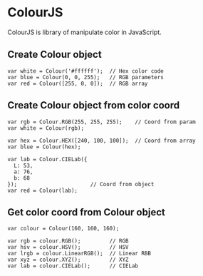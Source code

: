 ColourJS
========
ColourJS is library of manipulate color in JavaScript.

## Create Colour object

    var white = Colour('#ffffff');  // Hex color code
    var blue = Colour(0, 0, 255);   // RGB parameters
    var red = Colour([255, 0, 0]);  // RGB array

## Create Colour object from color coord

    var rgb = Colour.RGB(255, 255, 255);    // Coord from param
    var white = Colour(rgb);

    var hex = Colour.HEX([240, 100, 100]);  // Coord from array
    var blue = Colour(hex);

    var lab = Colour.CIELab({
      L: 53,
      a: 76,
      b: 68
    });                       // Coord from object
    var red = Colour(lab);

## Get color coord from Colour object

    var colour = Colour(160, 160, 160);

    var rgb = colour.RGB();         // RGB
    var hsv = colour.HSV();         // HSV
    var lrgb = colour.LinearRGB();  // Linear RBB
    var xyz = colour.XYZ();         // XYZ
    var lab = colour.CIELab();      // CIELab

